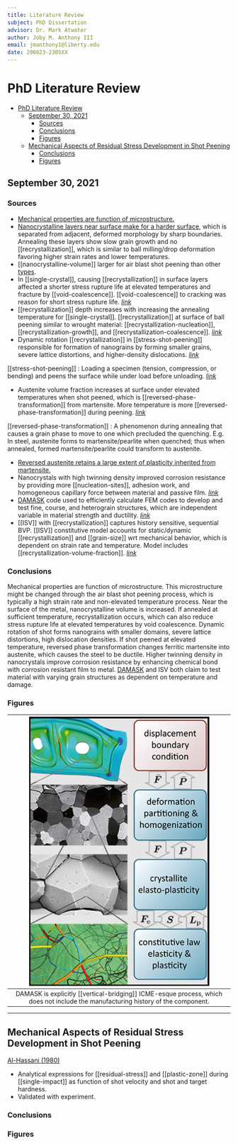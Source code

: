 ```yaml
---
title: Literature Review
subject: PhD Dissertation
advisor: Dr. Mark Atwater
author: Joby M. Anthony III
email: jmanthony1@liberty.edu
date: 200823-2305XX
---
```

<!-- %%%%%%%% Document Metadata %%%%%%%% -->
# PhD Literature Review

- [PhD Literature Review](#phd-literature-review)
	- [September 30, 2021](#september-30-2021)
		- [Sources](#sources)
		- [Conclusions](#conclusions)
		- [Figures](#figures)
	- [Mechanical Aspects of Residual Stress Development in Shot Peening](#mechanical-aspects-of-residual-stress-development-in-shot-peening)
		- [Conclusions](#conclusions-1)
		- [Figures](#figures-1)
<!-- %%%%%%%%%%%%%%%%%%%%%%%%%%%%%% -->





<!-- START WRITING BELOW -->





<!-- %%%%%%%%%%%%%%%%%%%%%%%%%%%%%% -->
## September 30, 2021
### Sources
- [Mechanical properties are function of microstructure.](https://www.mse.ncsu.edu/zhu/wp-content/uploads/sites/27/2020/03/YF-Liu-HS-structure.pdf)
- [Nanocrystalline layers near surface make for a harder surface](https://www.jstage.jst.go.jp/article/matertrans/44/7/44_7_1488/_article/-char/ja/), which is separated from adjacent, deformed morphology by sharp boundaries. Annealing these layers show slow grain growth and no [[recrystallization]], which is similar to ball milling/drop deformation favoring higher strain rates and lower temperatures.
- [[nanocrystalline-volume]] larger for air blast shot peening than other [types](https://www.jstage.jst.go.jp/article/matertrans/45/2/45_2_376/_article/-char/ja/).
- In [[single-crystal]], causing [[recrystallization]] in surface layers affected a shorter stress rupture life at elevated temperatures and fracture by [[void-coalescence]]. [[void-coalescence]] to cracking was reason for short stress rupture life. *[link](https://www.sciencedirect.com/science/article/pii/S092150931200682X)*
- [[recrystallization]] depth increases with increasing the annealing temperature for [[single-crystal]]. [[recrystallization]] at surface of ball peening similar to wrought material: [[recrystallization-nucleation]], [[recrystallization-growth]], and [[recrystallization-coalescence]]. *[link](https://www.sciencedirect.com/science/article/pii/S1006706X10600313)*
- Dynamic rotation [[recrystallization]] in [[stress-shot-peening]] responsible for formation of nanograins by forming smaller grains, severe lattice distortions, and higher-density dislocations. *[link](https://www.sciencedirect.com/science/article/pii/S2238785420320524)*

[[stress-shot-peening]]
: Loading a specimen (tension, compression, or bending) and peens the surface while under load before unloading. *[link](https://www.researchgate.net/publication/333902882_Stress_Peening_-_a_Sophisticated_Way_of_normal_Shot_Peening)*

- Austenite volume fraction increases at surface under elevated temperatures when shot peened, which is [[reversed-phase-transformation]] from martensite. More temperature is more [[reversed-phase-transformation]] during peening. *[link](https://www.sciencedirect.com/science/article/pii/S2214785315006252)*

[[reversed-phase-transformation]]
: A phenomenon during annealing that causes a grain phase to move to one which precluded the quenching. E.g. In steel, austenite forms to martensite/pearlite when quenched; thus when annealed, formed martensite/pearlite could transform to austenite.

- [Reversed austenite retains a large extent of plasticity inherited from martensite.](https://www.researchgate.net/publication/260529444_Reverse_phase_transformation_of_martensite_to_austenite_in_stainless_steels_A_3D_phase-field_study)
- Nanocrystals with high twinning density improved corrosion resistance by providing more [[nucleation-sites]], adhesion work, and homogeneous capillary force between material and passive film. *[link](http://www.programmaster.org/PM/PM.nsf/ApprovedAbstracts/0399C4D57F51ACC085258711004C1CD6?OpenDocument)*
- [DAMASK](https://damask.mpie.de/) code used to efficiently calculate FEM codes to develop and test fine, course, and heterograin structures, which are independent variable in material strength and ductility. *[link](http://www.programmaster.org/PM/PM.nsf/ApprovedAbstracts/2F1C8E2BDDA892F7852587060010FBB9?OpenDocument)*
- [[ISV]] with [[recrystallization]] captures history sensitive, sequential BVP. [[ISV]] constitutive model accounts for static/dynamic [[recrystallization]] and [[grain-size]] wrt mechanical behavior, which is dependent on strain rate and temperature. Model includes [[recrystallization-volume-fraction]]. *[link](https://www.sciencedirect.com/science/article/pii/S0749641918303139)*

### Conclusions
Mechanical properties are function of microstructure. This microstructure might be changed through the air blast shot peening process, which is typically a high strain rate and non-elevated temperature process. Near the surface of the metal, nanocrystalline volume is increased. If annealed at sufficient temperature, recrystallization occurs, which can also reduce stress rupture life at elevated temperatures by void coalescence. Dynamic rotation of shot forms nanograins with smaller domains, severe lattice distortions, high dislocation densities. If shot peened at elevated temperature, reversed phase transformation changes ferritic martensite into austenite, which causes the steel to be ductile. Higher twinning density in nanocrystals improve corrosion resistance by enhancing chemical bond with corrosion resistant film to metal. [DAMASK](https://damask.mpie.de/) and ISV both claim to test material with varying grain structures as dependent on temperature and damage.

### Figures
| ![](../../attachments/luse-grad-literature-review/damask_vertical_bridge_simulation_steps_210930_144317_EST.png) |
|:--:|
| DAMASK is explicitly [[vertical-bridging]] ICME-esque process, which does not include the manufacturing history of the component. |


---


## Mechanical Aspects of Residual Stress Development in Shot Peening
[Al-Hassani (1980)](https://www.shotpeener.com/library/pdf/1981050.pdf)
  - Analytical expressions for [[residual-stress]] and [[plastic-zone]] during [[single-impact]] as function of shot velocity and shot and target hardness.
  - Validated with experiment.

### Conclusions


### Figures